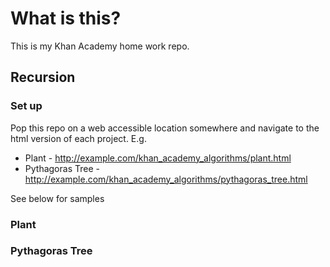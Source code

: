 # What is this?

This is my Khan Academy home work repo.

## Recursion

### Set up

Pop this repo on a web accessible location somewhere and navigate to the html
version of each project. E.g.

* Plant - http://example.com/khan_academy_algorithms/plant.html
* Pythagoras Tree - http://example.com/khan_academy_algorithms/pythagoras_tree.html

See below for samples

###  Plant

### Pythagoras Tree
